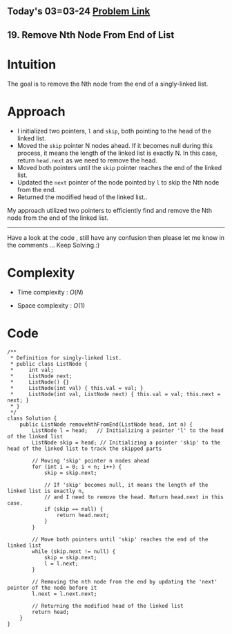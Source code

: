## Today's 03=03-24 [Problem Link](https://leetcode.com/problems/remove-nth-node-from-end-of-list/description/?envType=daily-question&envId=2024-03-03)
## 19. Remove Nth Node From End of List

# Intuition
<!-- Describe your first thoughts on how to solve this problem. -->
The goal is to remove the Nth node from the end of a singly-linked list.

# Approach
<!-- Describe your approach to solving the problem. -->
- I initialized two pointers, `l` and `skip`, both pointing to the head of the linked list.
- Moved the `skip` pointer N nodes ahead. If it becomes null during this process, it means the length of the linked list is exactly N. In this case, return `head.next` as we need to remove the head.
- Moved both pointers until the `skip` pointer reaches the end of the linked list.
- Updated the `next` pointer of the node pointed by `l` to skip the Nth node from the end.
- Returned the modified head of the linked list..

My approach utilized two pointers to efficiently find and remove the Nth node from the end of the linked list.

---
Have a look at the code , still have any confusion then please let me know in the comments ... Keep Solving.:)
# Complexity
- Time complexity : $O(N)$
<!-- Add your time complexity here, e.g. $$O(n)$$ -->

- Space complexity : $O(1)$
<!-- Add your space complexity here, e.g. $$O(n)$$ -->

# Code
```
/**
 * Definition for singly-linked list.
 * public class ListNode {
 *     int val;
 *     ListNode next;
 *     ListNode() {}
 *     ListNode(int val) { this.val = val; }
 *     ListNode(int val, ListNode next) { this.val = val; this.next = next; }
 * }
 */
class Solution {
    public ListNode removeNthFromEnd(ListNode head, int n) {
        ListNode l = head;   // Initializing a pointer 'l' to the head of the linked list
        ListNode skip = head; // Initializing a pointer 'skip' to the head of the linked list to track the skipped parts

        // Moving 'skip' pointer n nodes ahead
        for (int i = 0; i < n; i++) {
            skip = skip.next;
            
            // If 'skip' becomes null, it means the length of the linked list is exactly n,
            // and I need to remove the head. Return head.next in this case.
            if (skip == null) {
                return head.next;
            }
        }

        // Move both pointers until 'skip' reaches the end of the linked list
        while (skip.next != null) {
            skip = skip.next;
            l = l.next;
        }

        // Removing the nth node from the end by updating the 'next' pointer of the node before it
        l.next = l.next.next;

        // Returning the modified head of the linked list
        return head;
    }
}
```